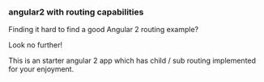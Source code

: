 ### angular2 with routing capabilities

Finding it hard to find a good Angular 2 routing example?

Look no further!

This is an starter angular 2 app which has child / sub routing implemented for your enjoyment.

